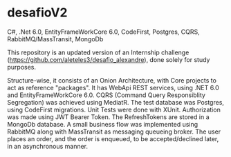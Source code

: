 # desafioV2
C#, .Net 6.0, EntityFrameWorkCore 6.0, CodeFirst, Postgres, CQRS, RabbitMQ/MassTransit, MongoDb

This repository is an updated version of an Internship challenge (https://github.com/aleteles3/desafio_alexandre), done solely for study purposes.

Structure-wise, it consists of an Onion Architecture, with Core projects to act as reference "packages". It has WebApi REST services, using .NET 6.0 and EntityFrameWorkCore 6.0. 
CQRS (Command Query Responsiblity Segregation) was achieved using MediatR. 
The test database was Postgres, using CodeFirst migrations.
Unit Tests were done with XUnit. Authorization was made using JWT Bearer Token. The RefreshTokens are stored in a MongoDb database.
A small business flow was implemented using RabbitMQ along with MassTransit as messaging queueing broker. The user places an order, and the order is enqueued, to be accepted/declined later, in an asynchronous manner.

